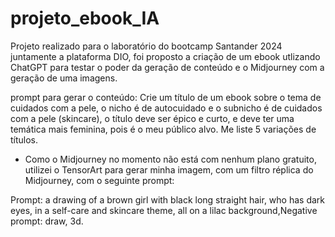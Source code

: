 # projeto_ebook_IA
Projeto realizado para o laboratório do bootcamp Santander 2024 juntamente a plataforma DIO, foi proposto a criação de um ebook utlizando ChatGPT para testar o poder da geração de conteúdo e o Midjourney com a geração de uma imagens.


prompt para gerar o conteúdo: Crie um título de um ebook sobre o tema de cuidados com a pele, o nicho é de autocuidado e o subnicho é de cuidados com a pele (skincare), o título deve ser épico e curto, e deve ter uma temática mais feminina, pois é o meu público alvo. Me liste 5 variações de títulos.

- Como o Midjourney no momento não está com nenhum plano gratuito, utilizei o TensorArt para gerar minha imagem, com um filtro réplica do Midjourney, com o seguinte prompt:

Prompt: a drawing of a brown girl with black long straight hair, who has dark eyes, in a self-care and skincare theme, all on a lilac background,Negative prompt: draw, 3d.

